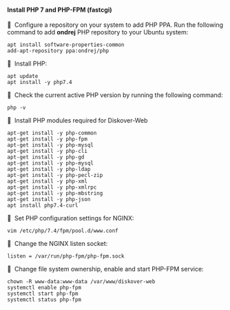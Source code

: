 #### Install PHP 7 and PHP-FPM (fastcgi)

🔴 &nbsp;Configure a repository on your system to add PHP PPA. Run the following command to add **ondrej** PHP repository to your Ubuntu system:
```
apt install software-properties-common
add-apt-repository ppa:ondrej/php
```

🔴 &nbsp;Install PHP:
```
apt update
apt install -y php7.4
```

🔴 &nbsp;Check the current active PHP version by running the following command:
```
php -v
```

🔴 &nbsp;Install PHP modules required for Diskover-Web
```
apt-get install -y php-common
apt-get install -y php-fpm
apt-get install -y php-mysql
apt-get install -y php-cli
apt-get install -y php-gd
apt-get install -y php-mysql
apt-get install -y php-ldap
apt-get install -y php-pecl-zip
apt-get install -y php-xml
apt-get install -y php-xmlrpc
apt-get install -y php-mbstring
apt-get install -y php-json
apt install php7.4-curl
```

🔴 &nbsp;Set PHP configuration settings for NGINX:
```
vim /etc/php/7.4/fpm/pool.d/www.conf
```

🔴 &nbsp;Change the NGINX listen socket:
```
listen = /var/run/php-fpm/php-fpm.sock
```

🔴 &nbsp;Change file system ownership, enable and start PHP-FPM service:
```
chown -R www-data:www-data /var/www/diskover-web
systemctl enable php-fpm
systemctl start php-fpm
systemctl status php-fpm
```
